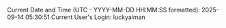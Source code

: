 Current Date and Time (UTC - YYYY-MM-DD HH:MM:SS formatted): 2025-09-14 05:30:51
Current User's Login: luckyaiman

